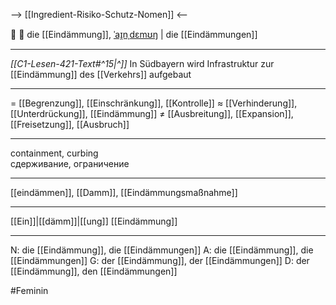 --> [[Ingredient-Risiko-Schutz-Nomen]] <--

🚧 🔴 die [[Eindämmung]], [ˈaɪ̯nˌdɛmʊŋ](https://youglish.com/pronounce/Eindämmung/german) | die [[Eindämmungen]]

---
*[[C1-Lesen-421-Text#^15|^]]* In Südbayern wird Infrastruktur zur [[Eindämmung]] des [[Verkehrs]] aufgebaut

---
= [[Begrenzung]], [[Einschränkung]], [[Kontrolle]]
≈ [[Verhinderung]], [[Unterdrückung]], [[Eindämmung]]
≠ [[Ausbreitung]], [[Expansion]], [[Freisetzung]], [[Ausbruch]]

---
containment, curbing  
сдерживание, ограничение

---
[[eindämmen]], [[Damm]], [[Eindämmungsmaßnahme]]

---
[[Ein]]|[[dämm]]|[[ung]]
[[Eindämmung]]


---
N: die [[Eindämmung]], die [[Eindämmungen]]
A: die [[Eindämmung]], die [[Eindämmungen]]
G: der [[Eindämmung]], der [[Eindämmungen]]
D: der [[Eindämmung]], den [[Eindämmungen]]


#Feminin

